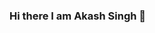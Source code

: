 ### Hi there I am Akash Singh 👋

<!--
**AkashSahlot/AkashSahlot** is a ✨ _special_ ✨ repository because its `README.md` (this file) appears on your GitHub profile.

Here are some ideas to get you started:

- 🔭 I’m currently working on Advance Data-Science Project.
- 🌱 I’m currently learning Full Stack Data Science.
- 🤔 I’m looking for help with Artificial Intelligence related Projects.
- 💬 Ask me about Data Science
- 📫 How to reach me: yashakash.singh7@gmail.com
- 😄 Pronouns: He/him
-->
